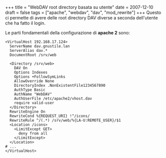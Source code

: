 +++
title = "WebDAV root directory basata su utente"
date = 2007-12-10
draft = false
tags = ["apache", "webdav", "dav", "mod_rewrite"]
+++
Questo ci permette di avere delle root directory DAV diverse a seconda dell'utente che ha fatto il login.

Le parti fondamentali della configurazione di **apache 2** sono:
```
<VirtualHost 192.168.17.124>
  ServerName dav.gnustile.lan
  ServerAlias dav.*
  DocumentRoot /srv/web
    
  <Directory /srv/web>
    DAV On
    Options Indexes
    Options +FollowSymLinks
    AllowOverride None
    DirectoryIndex .NonExistentFile1234567890
    AuthType Basic
    AuthName "WebDAV"
    AuthUserFile /etc/apache2/vhost.dav
    require valid-user
  </Directory>
  RewriteEngine On
  RewriteCond %{REQUEST_URI} !^/icons/
  RewriteRule ^/(.*) /srv/web/%{LA-U:REMOTE_USER}/$1
  <Location /icons>
    <LimitExcept GET>
      deny from all
    </LimitExcept>
  </Location>
# ...
</VirtualHost>
```